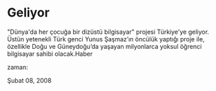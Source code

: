 # Geliyor
"Dünya'da her çocuğa bir dizüstü bilgisayar" projesi Türkiye'ye geliyor. Üstün yetenekli Türk genci Yunus Şaşmaz’ın öncülük yaptığı proje ile, özellikle Doğu ve Güneydoğu’da yaşayan milyonlarca yoksul öğrenci bilgisayar sahibi olacak.Haber







zaman:

Şubat 08, 2008










